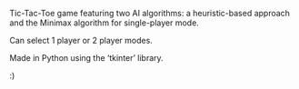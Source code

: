 Tic-Tac-Toe game featuring two AI algorithms: a heuristic-based approach and the Minimax algorithm for single-player mode. 

Can select 1 player or 2 player modes. 

Made in Python using the ‘tkinter’ library.

:)
